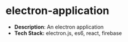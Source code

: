 # electron-application

- **Description**: An electron application
- **Tech Stack:** electron.js, es6, react, firebase
